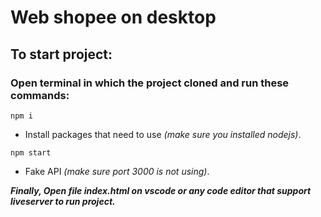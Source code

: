 # Web shopee on desktop

## To start project: 
### Open terminal in which the project cloned and run these commands:
```
npm i
```
- Install packages that need to use *(make sure you installed nodejs)*.

```
npm start
```
- Fake API *(make sure port 3000 is not using)*.

***Finally, Open file index.html on vscode or any code editor that support liveserver to run project.***
